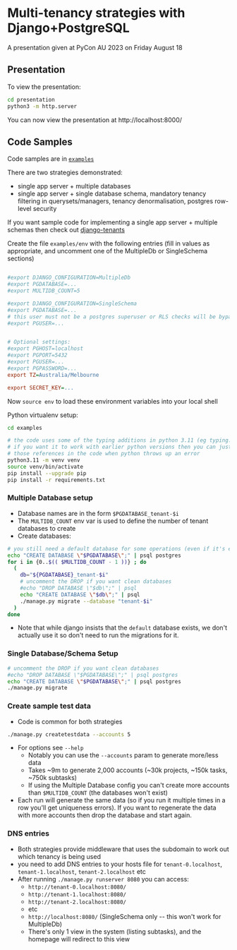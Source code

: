 # Multi-tenancy strategies with Django+PostgreSQL

A presentation given at PyCon AU 2023 on Friday August 18

## Presentation

To view the presentation:

```bash
cd presentation
python3 -m http.server
```

You can now view the presentation at http://localhost:8000/


## Code Samples

Code samples are in [`examples`](examples)

There are two strategies demonstrated:
- single app server + multiple databases
- single app server + single database schema, mandatory tenancy filtering in querysets/managers, tenancy denormalisation, postgres row-level security

If you want sample code for implementing a single app server + multiple schemas then check out [django-tenants](https://django-tenants.readthedocs.io/)  

Create the file `examples/env` with the following entries (fill in values as appropriate, and uncomment one of the MultipleDb or SingleSchema sections)
```ini

#export DJANGO_CONFIGURATION=MultipleDb
#export PGDATABASE=...
#export MULTIDB_COUNT=5

#export DJANGO_CONFIGURATION=SingleSchema
#export PGDATABASE=...
# this user must not be a postgres superuser or RLS checks will be bypassed
#export PGUSER=...


# Optional settings:
#export PGHOST=localhost
#export PGPORT=5432
#export PGUSER=...
#export PGPASSWORD=...
export TZ=Australia/Melbourne

export SECRET_KEY=...

```

Now `source env` to load these environment variables into your local shell 

Python virtualenv setup:
```bash
cd examples

# the code uses some of the typing additions in python 3.11 (eg typing.Self)
# if you want it to work with earlier python versions then you can just delete
# those references in the code when python throws up an error
python3.11 -m venv venv
source venv/bin/activate
pip install --upgrade pip
pip install -r requirements.txt

```

### Multiple Database setup

- Database names are in the form `$PGDATABASE_tenant-$i`
- The `MULTIDB_COUNT` env var is used to define the number of tenant databases to create   
- Create databases:
```bash
# you still need a default database for some operations (even if it's empty)
echo "CREATE DATABASE \"$PGDATABASE\";" | psql postgres
for i in {0..$(( $MULTIDB_COUNT - 1 ))} ; do
  (
    db="${PGDATABASE}_tenant-$i"
    # uncomment the DROP if you want clean databases
    #echo "DROP DATABASE \"$db\";" | psql
    echo "CREATE DATABASE \"$db\";" | psql
    ./manage.py migrate --database "tenant-$i"
  )
done
```

- Note that while django insists that the `default` database exists, we don't
  actually use it so don't need to run the migrations for it.


### Single Database/Schema Setup

```bash
# uncomment the DROP if you want clean databases
#echo "DROP DATABASE \"$PGDATABASE\";" | psql postgres
echo "CREATE DATABASE \"$PGDATABASE\";" | psql postgres
./manage.py migrate
````

### Create sample test data

- Code is common for both strategies

```bash
./manage.py createtestdata --accounts 5
```

- For options see `--help`
  - Notably you can use the `--accounts` param to generate more/less data
  - Takes ~9m to generate 2,000 accounts (~30k projects, ~150k tasks, ~750k subtasks)
  - If using the Multiple Database config you can't create more accounts than `$MULTIDB_COUNT` (the databases won't exist)
- Each run will generate the same data (so if you run it multiple times in a row you'll get uniqueness errors). If you want to regenerate the data with more accounts then drop the database and start again.  

### DNS entries
- Both strategies provide  middleware that uses the subdomain to work out which tenancy is being used
- you need to add DNS entries to your hosts file for `tenant-0.localhost`, `tenant-1.localhost`, `tenant-2.localhost` etc
- After running `./manage.py runserver 8080` you can access:
  - `http://tenant-0.localhost:8080/`
  - `http://tenant-1.localhost:8080/`
  - `http://tenant-2.localhost:8080/`
  - etc
  - `http://localhost:8080/` (SingleSchema only -- this won't work for MultipleDb)
  - There's only 1 view in the system (listing subtasks), and the homepage will redirect to this view

